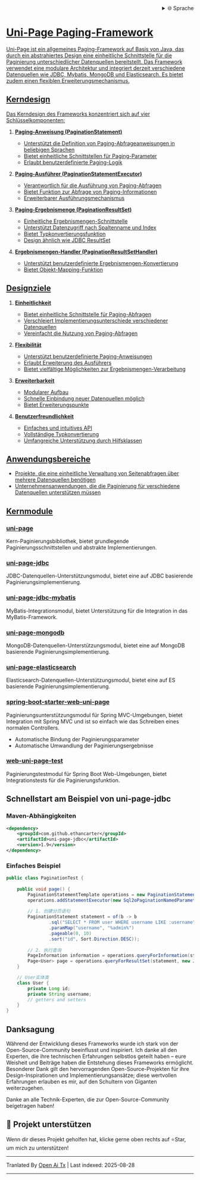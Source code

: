 
<div align="right">
  <details>
    <summary >🌐 Sprache</summary>
    <div>
      <div align="center">
        <a href="https://openaitx.github.io/view.html?user=ethan-carter-g&project=uni-page&lang=en">Englisch</a>
        | <a href="https://openaitx.github.io/view.html?user=ethan-carter-g&project=uni-page&lang=zh-CN">简体中文</a>
        | <a href="https://openaitx.github.io/view.html?user=ethan-carter-g&project=uni-page&lang=zh-TW">繁體中文</a>
        | <a href="https://openaitx.github.io/view.html?user=ethan-carter-g&project=uni-page&lang=ja">Japanisch</a>
        | <a href="https://openaitx.github.io/view.html?user=ethan-carter-g&project=uni-page&lang=ko">Koreanisch</a>
        | <a href="https://openaitx.github.io/view.html?user=ethan-carter-g&project=uni-page&lang=hi">हिन्दी</a>
        | <a href="https://openaitx.github.io/view.html?user=ethan-carter-g&project=uni-page&lang=th">Thai</a>
        | <a href="https://openaitx.github.io/view.html?user=ethan-carter-g&project=uni-page&lang=fr">Französisch</a>
        | <a href="https://openaitx.github.io/view.html?user=ethan-carter-g&project=uni-page&lang=de">Deutsch</a>
        | <a href="https://openaitx.github.io/view.html?user=ethan-carter-g&project=uni-page&lang=es">Spanisch</a>
        | <a href="https://openaitx.github.io/view.html?user=ethan-carter-g&project=uni-page&lang=it">Italienisch</a>
        | <a href="https://openaitx.github.io/view.html?user=ethan-carter-g&project=uni-page&lang=ru">Russisch</a>
        | <a href="https://openaitx.github.io/view.html?user=ethan-carter-g&project=uni-page&lang=pt">Portugiesisch</a>
        | <a href="https://openaitx.github.io/view.html?user=ethan-carter-g&project=uni-page&lang=nl">Niederländisch</a>
        | <a href="https://openaitx.github.io/view.html?user=ethan-carter-g&project=uni-page&lang=pl">Polnisch</a>
        | <a href="https://openaitx.github.io/view.html?user=ethan-carter-g&project=uni-page&lang=ar">العربية</a>
        | <a href="https://openaitx.github.io/view.html?user=ethan-carter-g&project=uni-page&lang=fa">فارسی</a>
        | <a href="https://openaitx.github.io/view.html?user=ethan-carter-g&project=uni-page&lang=tr">Türkisch</a>
        | <a href="https://openaitx.github.io/view.html?user=ethan-carter-g&project=uni-page&lang=vi">Vietnamesisch</a>
        | <a href="https://openaitx.github.io/view.html?user=ethan-carter-g&project=uni-page&lang=id">Bahasa Indonesia</a>
        | <a href="https://openaitx.github.io/view.html?user=ethan-carter-g&project=uni-page&lang=as">অসমীয়া</
      </div>
    </div>
  </details>
</div>

# Uni-Page Paging-Framework

Uni-Page ist ein allgemeines Paging-Framework auf Basis von Java, das durch ein abstrahiertes Design eine einheitliche Schnittstelle für die Paginierung unterschiedlicher Datenquellen bereitstellt. Das Framework verwendet eine modulare Architektur und integriert derzeit verschiedene Datenquellen wie JDBC, Mybatis, MongoDB und Elasticsearch. Es bietet zudem einen flexiblen Erweiterungsmechanismus.

## Kerndesign

Das Kerndesign des Frameworks konzentriert sich auf vier Schlüsselkomponenten:

1. **Paging-Anweisung (PaginationStatement)**
    - Unterstützt die Definition von Paging-Abfrageanweisungen in beliebigen Sprachen
    - Bietet einheitliche Schnittstellen für Paging-Parameter
    - Erlaubt benutzerdefinierte Paging-Logik

2. **Paging-Ausführer (PaginationStatementExecutor)**
    - Verantwortlich für die Ausführung von Paging-Abfragen
    - Bietet Funktion zur Abfrage von Paging-Informationen
    - Erweiterbarer Ausführungsmechanismus

3. **Paging-Ergebnismenge (PaginationResultSet)**
    - Einheitliche Ergebnismengen-Schnittstelle
    - Unterstützt Datenzugriff nach Spaltenname und Index
    - Bietet Typkonvertierungsfunktion
    - Design ähnlich wie JDBC ResultSet

4. **Ergebnismengen-Handler (PaginationResultSetHandler)**
    - Unterstützt benutzerdefinierte Ergebnismengen-Konvertierung
    - Bietet Objekt-Mapping-Funktion


## Designziele

1. **Einheitlichkeit**
    - Bietet einheitliche Schnittstelle für Paging-Abfragen
    - Verschleiert Implementierungsunterschiede verschiedener Datenquellen
    - Vereinfacht die Nutzung von Paging-Abfragen

2. **Flexibilität**
    - Unterstützt benutzerdefinierte Paging-Anweisungen
    - Erlaubt Erweiterung des Ausführers
    - Bietet vielfältige Möglichkeiten zur Ergebnismengen-Verarbeitung

3. **Erweiterbarkeit**
    - Modularer Aufbau
    - Schnelle Einbindung neuer Datenquellen möglich
    - Bietet Erweiterungspunkte

4. **Benutzerfreundlichkeit**
    - Einfaches und intuitives API
    - Vollständige Typkonvertierung
    - Umfangreiche Unterstützung durch Hilfsklassen
## Anwendungsbereiche

- Projekte, die eine einheitliche Verwaltung von Seitenabfragen über mehrere Datenquellen benötigen
- Unternehmensanwendungen, die die Paginierung für verschiedene Datenquellen unterstützen müssen

## Kernmodule

### [uni-page](https://github.com/ethan-carter-g/uni-page/tree/main/uni-page)
Kern-Paginierungsbibliothek, bietet grundlegende Paginierungsschnittstellen und abstrakte Implementierungen.

### [uni-page-jdbc](https://github.com/ethan-carter-g/uni-page/tree/main/uni-page-jdbc)
JDBC-Datenquellen-Unterstützungsmodul, bietet eine auf JDBC basierende Paginierungsimplementierung.

### [uni-page-jdbc-mybatis](https://github.com/ethan-carter-g/uni-page/tree/main/uni-page-jdbc-mybatis)
MyBatis-Integrationsmodul, bietet Unterstützung für die Integration in das MyBatis-Framework.

### [uni-page-mongodb](https://github.com/ethan-carter-g/uni-page/tree/main/uni-page-mongodb)
MongoDB-Datenquellen-Unterstützungsmodul, bietet eine auf MongoDB basierende Paginierungsimplementierung.

### [uni-page-elasticsearch](https://github.com/ethan-carter-g/uni-page/tree/main/uni-page-elasticsearch)
Elasticsearch-Datenquellen-Unterstützungsmodul, bietet eine auf ES basierende Paginierungsimplementierung.

### [spring-boot-starter-web-uni-page](https://github.com/ethan-carter-g/uni-page/tree/main/spring-boot-starter-web-uni-page)
Paginierungsunterstützungsmodul für Spring MVC-Umgebungen, bietet Integration mit Spring MVC und ist so einfach wie das Schreiben eines normalen Controllers.
- Automatische Bindung der Paginierungsparameter
- Automatische Umwandlung der Paginierungsergebnisse

### [web-uni-page-test](https://github.com/ethan-carter-g/uni-page/tree/main/web-uni-page-test)
Paginierungstestmodul für Spring Boot Web-Umgebungen, bietet Integrationstests für die Paginierungsfunktion.

## Schnellstart am Beispiel von uni-page-jdbc

### Maven-Abhängigkeiten


```xml
<dependency>
    <groupId>com.github.ethancarter</groupId>
    <artifactId>uni-page-jdbc</artifactId>
    <version>1.9</version>
</dependency>
```

### Einfaches Beispiel

```java
public class PaginationTest {
   
    public void page() {
        PaginationStatementTemplate operations = new PaginationStatementTemplate();
        operations.addStatementExecutor(new Sql2oPaginationNamedParameterStatementExecutor(dataSource));
        
        // 1. 创建分页语句
        PaginationStatement statement = of(b -> b
                .sql("SELECT * FROM user WHERE username LIKE :username")
                .paramMap("username", "%admin%")
                .pageable(0, 10)
                .sort("id", Sort.Direction.DESC));
        
        // 2. 执行查询
        PageInformation information = operations.queryForInformation(statement);
        Page<User> page = operations.queryForResultSet(statement, new JdbcBeanPropertyPaginationRowMapper<>(User.class));
    }

    // User实体类
    class User {
        private Long id;
        private String username;
        // getters and setters
    }
}
```


## Danksagung

Während der Entwicklung dieses Frameworks wurde ich stark von der Open-Source-Community beeinflusst und inspiriert. Ich danke all den Experten, die ihre technischen Erfahrungen selbstlos geteilt haben – eure Weisheit und Beiträge haben die Entstehung dieses Frameworks ermöglicht. Besonderer Dank gilt den hervorragenden Open-Source-Projekten für ihre Design-Inspirationen und Implementierungsansätze; diese wertvollen Erfahrungen erlauben es mir, auf den Schultern von Giganten weiterzugehen.

Danke an alle Technik-Experten, die zur Open-Source-Community beigetragen haben!

## 🌟 Projekt unterstützen
Wenn dir dieses Projekt geholfen hat, klicke gerne oben rechts auf ⭐Star, um mich zu unterstützen!


---

Tranlated By [Open Ai Tx](https://github.com/OpenAiTx/OpenAiTx) | Last indexed: 2025-08-28

---